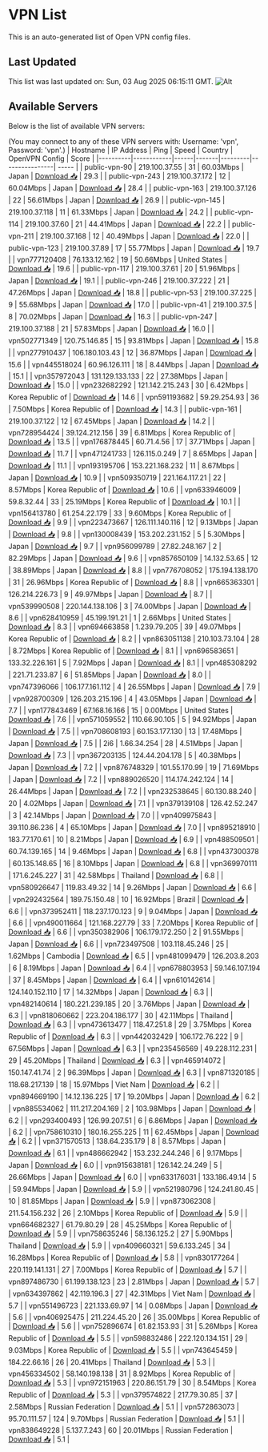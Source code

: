 # VPN List

This is an auto-generated list of Open VPN config files.

## Last Updated

This list was last updated on: Sun, 03 Aug 2025 06:15:11 GMT.
![Alt](https://repobeats.axiom.co/api/embed/186b98318ef1479477931607c1ad7d823f12451f.svg "Repobeats analytics image")

## Available Servers

Below is the list of available VPN servers:

(You may connect to any of these VPN servers with: Username: 'vpn', Password: 'vpn'.)
| Hostname | IP Address | Ping | Speed | Country | OpenVPN Config | Score |
|----------|------------|------|-------|---------|----------------| ----- |
| public-vpn-90 | 219.100.37.55 | 31 | 60.03Mbps | Japan | [Download 📥](./configs/server_0_JP.ovpn) | 29.3 |
| public-vpn-243 | 219.100.37.172 | 12 | 60.04Mbps | Japan | [Download 📥](./configs/server_1_JP.ovpn) | 28.4 |
| public-vpn-163 | 219.100.37.126 | 22 | 56.61Mbps | Japan | [Download 📥](./configs/server_2_JP.ovpn) | 26.9 |
| public-vpn-145 | 219.100.37.118 | 11 | 61.33Mbps | Japan | [Download 📥](./configs/server_3_JP.ovpn) | 24.2 |
| public-vpn-114 | 219.100.37.60 | 21 | 44.41Mbps | Japan | [Download 📥](./configs/server_4_JP.ovpn) | 22.2 |
| public-vpn-211 | 219.100.37.168 | 12 | 40.49Mbps | Japan | [Download 📥](./configs/server_5_JP.ovpn) | 22.0 |
| public-vpn-123 | 219.100.37.89 | 17 | 55.77Mbps | Japan | [Download 📥](./configs/server_6_JP.ovpn) | 19.7 |
| vpn777120408 | 76.133.12.162 | 19 | 50.66Mbps | United States | [Download 📥](./configs/server_7_US.ovpn) | 19.6 |
| public-vpn-117 | 219.100.37.61 | 20 | 51.96Mbps | Japan | [Download 📥](./configs/server_8_JP.ovpn) | 19.1 |
| public-vpn-246 | 219.100.37.222 | 21 | 47.26Mbps | Japan | [Download 📥](./configs/server_9_JP.ovpn) | 18.8 |
| public-vpn-53 | 219.100.37.225 | 9 | 55.68Mbps | Japan | [Download 📥](./configs/server_10_JP.ovpn) | 17.0 |
| public-vpn-41 | 219.100.37.5 | 8 | 70.02Mbps | Japan | [Download 📥](./configs/server_11_JP.ovpn) | 16.3 |
| public-vpn-247 | 219.100.37.188 | 21 | 57.83Mbps | Japan | [Download 📥](./configs/server_12_JP.ovpn) | 16.0 |
| vpn502771349 | 120.75.146.85 | 15 | 93.81Mbps | Japan | [Download 📥](./configs/server_13_JP.ovpn) | 15.8 |
| vpn277910437 | 106.180.103.43 | 12 | 36.87Mbps | Japan | [Download 📥](./configs/server_14_JP.ovpn) | 15.6 |
| vpn445518024 | 60.96.126.111 | 18 | 8.44Mbps | Japan | [Download 📥](./configs/server_15_JP.ovpn) | 15.1 |
| vpn357972043 | 131.129.133.133 | 22 | 27.38Mbps | Japan | [Download 📥](./configs/server_16_JP.ovpn) | 15.0 |
| vpn232682292 | 121.142.215.243 | 30 | 6.42Mbps | Korea Republic of | [Download 📥](./configs/server_17_KR.ovpn) | 14.6 |
| vpn591193682 | 59.29.254.93 | 36 | 7.50Mbps | Korea Republic of | [Download 📥](./configs/server_18_KR.ovpn) | 14.3 |
| public-vpn-161 | 219.100.37.122 | 12 | 67.45Mbps | Japan | [Download 📥](./configs/server_19_JP.ovpn) | 14.2 |
| vpn728954424 | 39.124.212.156 | 39 | 6.81Mbps | Korea Republic of | [Download 📥](./configs/server_20_KR.ovpn) | 13.5 |
| vpn176878445 | 60.71.4.56 | 17 | 37.71Mbps | Japan | [Download 📥](./configs/server_21_JP.ovpn) | 11.7 |
| vpn471241733 | 126.115.0.249 | 7 | 8.65Mbps | Japan | [Download 📥](./configs/server_22_JP.ovpn) | 11.1 |
| vpn193195706 | 153.221.168.232 | 11 | 8.67Mbps | Japan | [Download 📥](./configs/server_23_JP.ovpn) | 10.9 |
| vpn509350719 | 221.164.117.21 | 22 | 8.57Mbps | Korea Republic of | [Download 📥](./configs/server_24_KR.ovpn) | 10.6 |
| vpn633946009 | 59.8.32.44 | 33 | 25.19Mbps | Korea Republic of | [Download 📥](./configs/server_25_KR.ovpn) | 10.1 |
| vpn156413780 | 61.254.22.179 | 33 | 9.60Mbps | Korea Republic of | [Download 📥](./configs/server_26_KR.ovpn) | 9.9 |
| vpn223473667 | 126.111.140.116 | 12 | 9.13Mbps | Japan | [Download 📥](./configs/server_27_JP.ovpn) | 9.8 |
| vpn130008439 | 153.202.231.152 | 5 | 5.30Mbps | Japan | [Download 📥](./configs/server_28_JP.ovpn) | 9.7 |
| vpn956099789 | 27.82.248.167 | 2 | 82.29Mbps | Japan | [Download 📥](./configs/server_29_JP.ovpn) | 9.6 |
| vpn857650109 | 14.132.53.65 | 12 | 38.89Mbps | Japan | [Download 📥](./configs/server_30_JP.ovpn) | 8.8 |
| vpn776708052 | 175.194.138.170 | 31 | 26.96Mbps | Korea Republic of | [Download 📥](./configs/server_31_KR.ovpn) | 8.8 |
| vpn665363301 | 126.214.226.73 | 9 | 49.97Mbps | Japan | [Download 📥](./configs/server_32_JP.ovpn) | 8.7 |
| vpn539990508 | 220.144.138.106 | 3 | 74.00Mbps | Japan | [Download 📥](./configs/server_33_JP.ovpn) | 8.6 |
| vpn628410959 | 45.199.191.21 | 1 | 2.66Mbps | United States | [Download 📥](./configs/server_34_US.ovpn) | 8.3 |
| vpn694663858 | 1.239.79.205 | 39 | 49.07Mbps | Korea Republic of | [Download 📥](./configs/server_35_KR.ovpn) | 8.2 |
| vpn863051138 | 210.103.73.104 | 28 | 8.72Mbps | Korea Republic of | [Download 📥](./configs/server_36_KR.ovpn) | 8.1 |
| vpn696583651 | 133.32.226.161 | 5 | 7.92Mbps | Japan | [Download 📥](./configs/server_37_JP.ovpn) | 8.1 |
| vpn485308292 | 221.71.233.87 | 6 | 51.85Mbps | Japan | [Download 📥](./configs/server_38_JP.ovpn) | 8.0 |
| vpn747396066 | 106.177.161.112 | 4 | 26.55Mbps | Japan | [Download 📥](./configs/server_39_JP.ovpn) | 7.9 |
| vpn928700309 | 126.203.215.196 | 4 | 43.05Mbps | Japan | [Download 📥](./configs/server_40_JP.ovpn) | 7.7 |
| vpn177843469 | 67.168.16.166 | 15 | 0.00Mbps | United States | [Download 📥](./configs/server_41_US.ovpn) | 7.6 |
| vpn571059552 | 110.66.90.105 | 5 | 94.92Mbps | Japan | [Download 📥](./configs/server_42_JP.ovpn) | 7.5 |
| vpn708608193 | 60.153.177.130 | 13 | 17.48Mbps | Japan | [Download 📥](./configs/server_43_JP.ovpn) | 7.5 |
| 2i6 | 1.66.34.254 | 28 | 4.51Mbps | Japan | [Download 📥](./configs/server_44_JP.ovpn) | 7.3 |
| vpn367203135 | 124.44.204.178 | 5 | 40.38Mbps | Japan | [Download 📥](./configs/server_45_JP.ovpn) | 7.2 |
| vpn876748329 | 101.55.170.99 | 19 | 71.69Mbps | Japan | [Download 📥](./configs/server_46_JP.ovpn) | 7.2 |
| vpn889026520 | 114.174.242.124 | 14 | 26.44Mbps | Japan | [Download 📥](./configs/server_47_JP.ovpn) | 7.2 |
| vpn232538645 | 60.130.88.240 | 20 | 4.02Mbps | Japan | [Download 📥](./configs/server_48_JP.ovpn) | 7.1 |
| vpn379139108 | 126.42.52.247 | 3 | 42.14Mbps | Japan | [Download 📥](./configs/server_49_JP.ovpn) | 7.0 |
| vpn409975843 | 39.110.86.236 | 4 | 65.10Mbps | Japan | [Download 📥](./configs/server_50_JP.ovpn) | 7.0 |
| vpn895218910 | 183.77.170.61 | 10 | 8.21Mbps | Japan | [Download 📥](./configs/server_51_JP.ovpn) | 6.9 |
| vpn488509501 | 60.74.139.165 | 14 | 9.46Mbps | Japan | [Download 📥](./configs/server_52_JP.ovpn) | 6.8 |
| vpn437300378 | 60.135.148.65 | 16 | 8.10Mbps | Japan | [Download 📥](./configs/server_53_JP.ovpn) | 6.8 |
| vpn369970111 | 171.6.245.227 | 31 | 42.58Mbps | Thailand | [Download 📥](./configs/server_54_TH.ovpn) | 6.8 |
| vpn580926647 | 119.83.49.32 | 14 | 9.26Mbps | Japan | [Download 📥](./configs/server_55_JP.ovpn) | 6.6 |
| vpn292432564 | 189.75.150.48 | 10 | 16.92Mbps | Brazil | [Download 📥](./configs/server_56_BR.ovpn) | 6.6 |
| vpn373952411 | 118.237.170.123 | 9 | 9.04Mbps | Japan | [Download 📥](./configs/server_57_JP.ovpn) | 6.6 |
| vpn490011664 | 121.168.227.79 | 33 | 7.20Mbps | Korea Republic of | [Download 📥](./configs/server_58_KR.ovpn) | 6.6 |
| vpn350382906 | 106.179.172.250 | 2 | 91.55Mbps | Japan | [Download 📥](./configs/server_59_JP.ovpn) | 6.6 |
| vpn723497508 | 103.118.45.246 | 25 | 1.62Mbps | Cambodia | [Download 📥](./configs/server_60_KH.ovpn) | 6.5 |
| vpn481099479 | 126.203.8.203 | 6 | 8.19Mbps | Japan | [Download 📥](./configs/server_61_JP.ovpn) | 6.4 |
| vpn678803953 | 59.146.107.194 | 37 | 8.45Mbps | Japan | [Download 📥](./configs/server_62_JP.ovpn) | 6.4 |
| vpn610142614 | 124.140.152.110 | 17 | 14.32Mbps | Japan | [Download 📥](./configs/server_63_JP.ovpn) | 6.3 |
| vpn482140614 | 180.221.239.185 | 20 | 3.76Mbps | Japan | [Download 📥](./configs/server_64_JP.ovpn) | 6.3 |
| vpn818060662 | 223.204.186.177 | 30 | 42.11Mbps | Thailand | [Download 📥](./configs/server_65_TH.ovpn) | 6.3 |
| vpn473613477 | 118.47.251.8 | 29 | 3.75Mbps | Korea Republic of | [Download 📥](./configs/server_66_KR.ovpn) | 6.3 |
| vpn442032429 | 106.172.76.222 | 9 | 67.56Mbps | Japan | [Download 📥](./configs/server_67_JP.ovpn) | 6.3 |
| vpn235456569 | 49.228.112.231 | 29 | 45.20Mbps | Thailand | [Download 📥](./configs/server_68_TH.ovpn) | 6.3 |
| vpn465914072 | 150.147.41.74 | 2 | 96.39Mbps | Japan | [Download 📥](./configs/server_69_JP.ovpn) | 6.3 |
| vpn871320185 | 118.68.217.139 | 18 | 15.97Mbps | Viet Nam | [Download 📥](./configs/server_70_VN.ovpn) | 6.2 |
| vpn894669190 | 14.12.136.225 | 17 | 19.20Mbps | Japan | [Download 📥](./configs/server_71_JP.ovpn) | 6.2 |
| vpn885534062 | 111.217.204.169 | 2 | 103.98Mbps | Japan | [Download 📥](./configs/server_72_JP.ovpn) | 6.2 |
| vpn293400493 | 126.99.207.51 | 6 | 6.86Mbps | Japan | [Download 📥](./configs/server_73_JP.ovpn) | 6.2 |
| vpn758610310 | 180.16.255.225 | 11 | 62.45Mbps | Japan | [Download 📥](./configs/server_74_JP.ovpn) | 6.2 |
| vpn371570513 | 138.64.235.179 | 8 | 8.57Mbps | Japan | [Download 📥](./configs/server_75_JP.ovpn) | 6.1 |
| vpn486662942 | 153.232.244.246 | 6 | 9.17Mbps | Japan | [Download 📥](./configs/server_76_JP.ovpn) | 6.0 |
| vpn915638181 | 126.142.24.249 | 5 | 26.66Mbps | Japan | [Download 📥](./configs/server_77_JP.ovpn) | 6.0 |
| vpn633176031 | 133.186.49.14 | 5 | 59.94Mbps | Japan | [Download 📥](./configs/server_78_JP.ovpn) | 5.9 |
| vpn521980796 | 124.241.80.45 | 10 | 81.85Mbps | Japan | [Download 📥](./configs/server_79_JP.ovpn) | 5.9 |
| vpn873062308 | 211.54.156.232 | 26 | 2.10Mbps | Korea Republic of | [Download 📥](./configs/server_80_KR.ovpn) | 5.9 |
| vpn664682327 | 61.79.80.29 | 28 | 45.25Mbps | Korea Republic of | [Download 📥](./configs/server_81_KR.ovpn) | 5.9 |
| vpn758635246 | 58.136.125.2 | 27 | 5.90Mbps | Thailand | [Download 📥](./configs/server_82_TH.ovpn) | 5.9 |
| vpn409660321 | 59.6.133.245 | 34 | 16.28Mbps | Korea Republic of | [Download 📥](./configs/server_83_KR.ovpn) | 5.8 |
| vpn830177264 | 220.119.141.131 | 27 | 7.00Mbps | Korea Republic of | [Download 📥](./configs/server_84_KR.ovpn) | 5.7 |
| vpn897486730 | 61.199.138.123 | 23 | 2.81Mbps | Japan | [Download 📥](./configs/server_85_JP.ovpn) | 5.7 |
| vpn634397862 | 42.119.196.3 | 27 | 42.31Mbps | Viet Nam | [Download 📥](./configs/server_86_VN.ovpn) | 5.7 |
| vpn551496723 | 221.133.69.97 | 14 | 0.08Mbps | Japan | [Download 📥](./configs/server_87_JP.ovpn) | 5.6 |
| vpn406925475 | 211.224.45.20 | 26 | 35.00Mbps | Korea Republic of | [Download 📥](./configs/server_88_KR.ovpn) | 5.6 |
| vpn752896674 | 61.82.153.93 | 31 | 5.26Mbps | Korea Republic of | [Download 📥](./configs/server_89_KR.ovpn) | 5.5 |
| vpn598832486 | 222.120.134.151 | 29 | 9.03Mbps | Korea Republic of | [Download 📥](./configs/server_90_KR.ovpn) | 5.5 |
| vpn743645459 | 184.22.66.16 | 26 | 20.41Mbps | Thailand | [Download 📥](./configs/server_91_TH.ovpn) | 5.3 |
| vpn456334502 | 58.140.198.138 | 31 | 8.92Mbps | Korea Republic of | [Download 📥](./configs/server_92_KR.ovpn) | 5.3 |
| vpn972151963 | 220.86.151.79 | 30 | 8.54Mbps | Korea Republic of | [Download 📥](./configs/server_93_KR.ovpn) | 5.3 |
| vpn379574822 | 217.79.30.85 | 37 | 2.58Mbps | Russian Federation | [Download 📥](./configs/server_94_RU.ovpn) | 5.1 |
| vpn572863073 | 95.70.111.57 | 124 | 9.70Mbps | Russian Federation | [Download 📥](./configs/server_95_RU.ovpn) | 5.1 |
| vpn838649228 | 5.137.7.243 | 60 | 20.01Mbps | Russian Federation | [Download 📥](./configs/server_96_RU.ovpn) | 5.1 |
